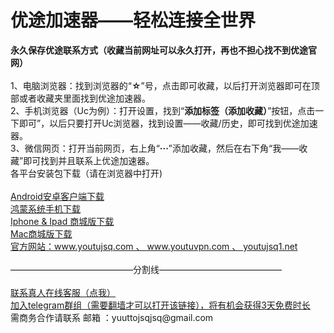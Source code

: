 # 优途加速器——轻松连接全世界
<div><b>永久保存优途联系方式（收藏当前网址可以永久打开，再也不担心找不到优途官网）</b></div>
<br>
<div>1、电脑浏览器：找到浏览器的“<b>☆</b>”号，点击即可收藏，以后打开浏览器即可在顶部或者收藏夹里面找到优途加速器。</div>
<div>2、手机浏览器（Uc为例）：打开设置，找到“<b>添加标签（添加收藏）</b>”按钮，点击一下即可”，以后只要打开Uc浏览器，找到设置——收藏/历史，即可找到优途加速器。</div>
<div>3、微信网页：打开当前网页，右上角“<b>···</b>”添加收藏，然后在右下角“我——收藏”即可找到并且联系上优途加速器。</div>

<div>各平台安装包下载（请在浏览器中打开)</div>
<br>
<div><a href="http://youtujsq.com/downloading.html?down_type=android" target="_blank">Android安卓客户端下载</a></div>
<div><a href="http://youtujsq.com/downloading.html?down_type=android" target="_blank">鸿蒙系统手机下载</a></div>
<div><a href="http://www.youtujsq.com/courseDetailAppleStoreIdModifiction.html" target="_blank">Iphone & Ipad 商城版下载</a></div>
<div><a href="http://www.youtujsq.com/courseDetailAppleStoreMac.html" target="_blank">Mac商城版下载</a></div>
<div><a href="http://youtujsq.com" target="_blank">官方网站：www.youtujsq.com 、 www.youtuvpn.com  、 youtujsq1.net </a> </div>
<br>
<div>——————————————分割线——————————————</div>
<br>

<div><a href="https://xiabeizi.zheyishitaimanchang.xyz/chatlink.html" target="_blank">联系真人在线客服（点我）</a></div>
<div><a href="https://t.me/youtujiasuqi" target="_blank">加入telegram群组（需要翻墙才可以打开该链接），将有机会获得3天免费时长</a></div>
<div>需商务合作请联系 邮箱 ：yuuttojsqjsq@gmail.com</a></div>
<br>
